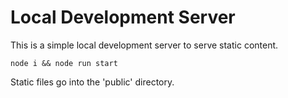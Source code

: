 # Local Development Server

This is a simple local development server to serve static content.  

```
node i && node run start
```

Static files go into the 'public' directory.